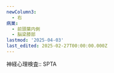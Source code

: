 ```yaml
---
newColumn3:
  - 右
病巣:
  - 前頭葉内側
  - 脳梁膝部
lastmod: '2025-04-03'
last_edited: 2025-02-27T00:00:00.000Z
---
```


神経心理検査:: SPTA
